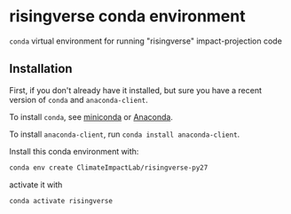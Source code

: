 # risingverse conda environment

`conda` virtual environment for running "risingverse" impact-projection code


## Installation

First, if you don't already have it installed, but sure you have a recent version of `conda` and `anaconda-client`.

To install `conda`, see [miniconda](https://docs.conda.io/en/latest/miniconda.html) or [Anaconda](https://www.anaconda.com/distribution/).

To install `anaconda-client`, run `conda install anaconda-client`.

Install this conda environment with:

```bash
conda env create ClimateImpactLab/risingverse-py27
```

activate it with 

```bash
conda activate risingverse
```
